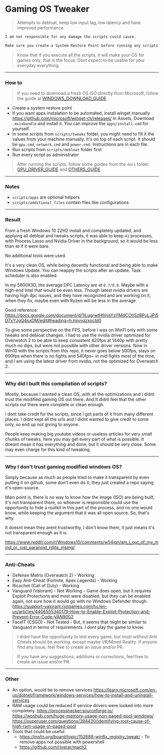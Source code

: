 # Gaming OS Tweaker

> Attempts to debloat, keep low input lag, low latency and have improved performance.

```txt
I am not responsible for any damage the scripts could cause.

Make sure you create a System Restore Point before running any scripts.
```

> Know that if you execute all the scripts, it will make your OS for games only, that is the focus. Dont expect to be usable for your everyday everything.

---

### How to

> If you need to download a fresh OS ISO directly from Microsoft, follow the guide at [WINDOWS_DOWNLOAD_GUIDE](/docs/WINDOWS_DOWNLOAD_GUIDE.md)

- Create a system restore point
- If you want apps instalation to be automated, install winget manually <https://github.com/microsoft/winget-cli/releases/> In Assets, Download `.msixbundle` and install it. You can improve the `apps/install.cmd` for yourself.
- In some scripts from `scripts/tweaks` folder, you might need to fill it the values from your machine manually. It's on top of each script. It should be `gpu.cmd`, `network.cmd` and `power.cmd`. Instructions are in each file.
- Run scripts from `scripts/debloat` folder first
- Run every script as administrator

> After running the scripts, follow some guides from the `docs` folder. [GPU_DRIVER_GUIDE](/docs/GPU_DRIVER_GUIDE.md) and [OTHERS_GUIDE](/docs/OTHERS_GUIDE.md)

---

### Notes

- `scripts/apps` are optional helpers
- `scripts/additional_files` contain files like configurations

---

### Result

From a fresh Windows 10 22H2 install and completely updated, and applying all debloat and tweaks scripts, it was able to keep `41` processes, with Process Lasso and Nvidia Driver in the background, so it would be less than `40` if it were bare.

No additional tools were used.

It's a very clean OS, while being decently functional and being able to make Windows Update. You can reapply the scripts after an update. Task scheduler is also enabled.

In my 5800X3D, the average DPC Latency are at `0.7/0.8`. Maybe with a high-end Intel that would be even less. Though latest nvidia drivers are having high dpc issues, and they have recognized and are working on it, when they fix, maybe even with Ryzen will be less in the average.

Good reference:  <https://docs.google.com/document/d/1ILugrwtHfmisYzI1MdCOhSzBPuLJPi5D7xYJgQ4sxDM/edit#heading=h.mjyvqzxoctd0>

To give some perspective on the FPS, before I was on Win11 only with some tweaks and debloat changes. I had to use the nvidia driver optimized for Overwatch 2 to be able to keep consistent 420fps at 1440p with pretty much no dips, but were not possible with other driver versions. Now in Win10 with the scripts from this repo, it never goes below 500fps, stays on 600fps when there is no fights and 540fps~ in mid fights most of the time, and I am using the latest driver from nvidia, not the optimized for Overwatch 2.

---

### Why did I built this compilation of scripts?

Mostly, because I wanted a clean OS, with all the optimizations and I didnt trust the modified gaming OS out there. And It didnt feel that the other scripts out there were complete or clean enough.

I dont take credit for the scripts, since I got parts of it from many different places. I didnt kept all the urls and I didnt wanted to give credit to some only, so end up not giving to anyone.

People keep making big youtube videos or useless articles for very small chunks of tweaks, here you may get every part of what is possible. It doesnt mean it has everything and done, but it should be very close. Some may even charge for this kind of tweaking.

---

### Why I don't trust gaming modified windows OS?

Simply because as much as people tried to make it transparent by even putting it on github, some don't even do it, they just created a repo saying it's open-source.

Main point is, there is no way to know how the image (ISO) are being built, it's not transparent there, so whoever is responsible could use the opportunity to hide a rootkit in this part of the process, and no one would know, while keeping the argument that it was all open source. So, that's why.

It doesnt mean they arent trustworthy, I don't know them, it just means it's not transparent enough as it is.

<https://www.reddit.com/r/Windows10/comments/w54ign/am_i_out_of_my_mind_or_just_paranoid_ntlite_msmg/>

---

### Anti-Cheats

- Defense Matrix (Overwatch 2) - Working
- Easy Anti-Cheat (Fortnite, Apex Legends) - Working
- Ricochet (Call of Duty) - Working
- Vanguard (Valorant) - Not Working - Game does open, but it requires Exploit Protections and most were disabled, but they can be enabled again, not sure how it would go with no Windows Defender though. <https://support-valorant.riotgames.com/hc/en-us/articles/4406555340179-How-to-Enable-Exploit-Protection-and-Prevent-Error-Code-VAN9002>
- FaceIT (CSGO) - Not Tested - But, it seems that might be similar to Vanguard in terms of requirements. I dont play the game to know.

> I didnt have the opportunity to test every game, but most without Anti Cheats should be working, except maybe VR/Mixed Reality. If anyone find any issue, feel free to create an issue and/or PR.

> If you have any suggestions, additions or corrections, feel free to create an issue and/or PR.

---

### Other

- An option, would be to remove services <https://learn.microsoft.com/en-us/dotnet/framework/windows-services/how-to-install-and-uninstall-services>
- RAM usage could be reduced if service drivers were looked into more completely. <https://processhacker.sourceforge.io/> <https://woshub.com/huge-memory-usage-non-paged-pool-windows/> <https://superuser.com/questions/394430/identifying-root-cause-of-high-ram-usage-in-paged-pool>
- Tools that could be useful
  - <https://msfn.org/board/topic/152688-win6x_registry_tweak/> - To remove apps not possible with powershell
  - <https://github.com/riverar/mach2>

